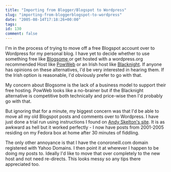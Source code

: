 ```yaml
---
title: "Importing from Blogger/Blogspot to Wordpress"
slug: "importing-from-bloggerblogspot-to-wordpress"
date: "2005-08-14T17:18:26+00:00"
tags:
id: 130
comment: false
---
```


I'm in the process of trying to move off a free Blogspot account over to Wordpress for my personal blog. I have yet to decide whether to use something free like [Blogsome ](http://www.blogsome.com/)or get hosted with a wordpress.org recommended Host like [PowWeb](http://powweb.com/) or an Irish host like [Blacknight](http://www.blacknight.ie/). If anyone has opinions on these alternatives, I'd be very interested in hearing them. If the Irish option is reasonable, I'd obviously prefer to go with that. 

My concern about Blogsome is the lack of a business model to support their free hosting. PowWeb looks like a no-brainer but if the Blacknight alternative is competitive both technically and price-wise then I'd probably go with that.

But ignoring that for a minute, my biggest concern was that I'd be able to move all my old Blogspot posts and comments over to Wordpress. I have just done a trial run using instructions I found on [Andy Skelton's site](http://catsutorials.catsudon.org/?p=15). It is as awkward as hell but it worked perfectly - I now have posts from 2001-2005 residing on my Fedora box at home after 30 minutes of fiddling.

The only other annoyance is that I have the conoroneill.com domain registered with Yahoo Domains. I then point it at wherever I happen to be doing my posts to. Ideally I'd like to move that over completely to the new host and not need re-directs. This looks messy so any tips there appreciated too.

